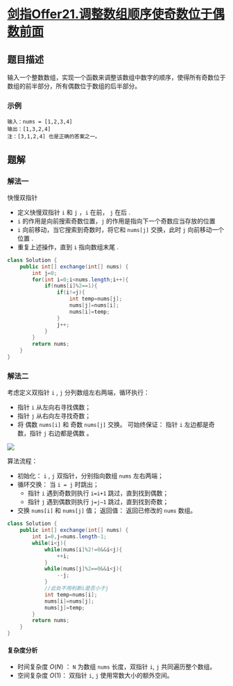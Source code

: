 # [剑指Offer21.调整数组顺序使奇数位于偶数前面](https://leetcode-cn.com/problems/diao-zheng-shu-zu-shun-xu-shi-qi-shu-wei-yu-ou-shu-qian-mian-lcof/)
## 题目描述
输入一个整数数组，实现一个函数来调整该数组中数字的顺序，使得所有奇数位于数组的前半部分，所有偶数位于数组的后半部分。

### 示例
```
输入：nums = [1,2,3,4]
输出：[1,3,2,4] 
注：[3,1,2,4] 也是正确的答案之一。
```
## 题解
### 解法一
快慢双指针

- 定义快慢双指针 `i` 和 `j` ，`i` 在前， `j` 在后 .
- `i` 的作用是向前搜索奇数位置，`j` 的作用是指向下一个奇数应当存放的位置
- `i` 向前移动，当它搜索到奇数时，将它和 `nums[j]` 交换，此时 `j` 向前移动一个位置 .
- 重复上述操作，直到 `i` 指向数组末尾 .

```java
class Solution {
    public int[] exchange(int[] nums) {
        int j=0;
        for(int i=0;i<nums.length;i++){
            if(nums[i]%2==1){
                if(i!=j){
                    int temp=nums[j];
                    nums[j]=nums[i];
                    nums[i]=temp;
                }
                j++;
            }
        }
        return nums;
    }
}
```
### 解法二
考虑定义双指针 `i` , `j` 分列数组左右两端，循环执行：
- 指针 `i` 从左向右寻找偶数；
- 指针 `j` 从右向左寻找奇数；
- 将 偶数 `nums[i]` 和 奇数 `nums[j]` 交换。
可始终保证： 指针 `i` 左边都是奇数，指针 `j` 右边都是偶数 。

![](https://picgp.oss-cn-beijing.aliyuncs.com/img/20210116203558.png)

算法流程：
- 初始化： `i` , `j` 双指针，分别指向数组 `nums` 左右两端；
- 循环交换： 当 `i = j` 时跳出；
  - 指针 `i` 遇到奇数则执行 `i=i+1` 跳过，直到找到偶数；
  - 指针 `j` 遇到偶数则执行 `j=j−1` 跳过，直到找到奇数；
- 交换 `nums[i]` 和 `nums[j]` 值；
返回值： 返回已修改的 `nums` 数组。

```java
class Solution {
    public int[] exchange(int[] nums) {
        int i=0,j=nums.length-1;
        while(i<j){
            while(nums[i]%2!=0&&i<j){
                ++i;
            }
            while(nums[j]%2==0&&i<j){
                --j;
            }
            //此处不用判断i是否小于j
            int temp=nums[i];
            nums[i]=nums[j];
            nums[j]=temp;
        }
        return nums;
    }
}
```
#### 复杂度分析
- 时间复杂度 $O(N)$ ： `N` 为数组 `nums` 长度，双指针 `i`, `j` 共同遍历整个数组。
- 空间复杂度 $O(1)$： 双指针 `i`, `j` 使用常数大小的额外空间。

